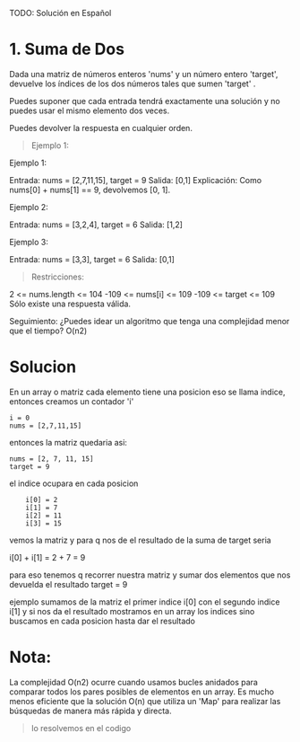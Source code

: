 TODO: Solución en Español

# 1. Suma de Dos

Dada una matriz de números enteros 'nums' y un número entero 'target', devuelve los índices de los dos números tales que sumen 'target' .

Puedes suponer que cada entrada tendrá exactamente una solución y no puedes usar el mismo elemento dos veces.

Puedes devolver la respuesta en cualquier orden.

> Ejemplo 1:

Ejemplo 1:

Entrada: nums = [2,7,11,15], target = 9
 Salida: [0,1]
 Explicación: Como nums[0] + nums[1] == 9, devolvemos [0, 1].

Ejemplo 2:

Entrada: nums = [3,2,4], target = 6
 Salida: [1,2]

Ejemplo 3:

Entrada: nums = [3,3], target = 6
 Salida: [0,1]

> Restricciones:

2 <= nums.length <= 104
-109 <= nums[i] <= 109
-109 <= target <= 109
Sólo existe una respuesta válida.
 

Seguimiento:  ¿Puedes idear un algoritmo que tenga una  complejidad menor que el tiempo? O(n2)

# Solucion

En un array o matriz cada elemento tiene una posicion eso se llama indice, entonces creamos un contador 'i' 

    i = 0   
    nums = [2,7,11,15] 
    
entonces la matriz quedaria asi:

    nums = [2, 7, 11, 15]
    target = 9

el indice ocupara en cada posicion

        i[0] = 2
        i[1] = 7
        i[2] = 11
        i[3] = 15

vemos la matriz y para q nos de el resultado de la suma de target seria

i[0] + i[1] = 2 + 7 = 9

para eso tenemos q recorrer nuestra matriz y sumar dos elementos que nos devuelda el resultado target = 9

ejemplo sumamos de la matriz el primer indice i[0] con el segundo indice i[1] y si nos da el resultado mostramos en un array los indices
sino buscamos en cada posicion hasta dar el resultado

# Nota: 
La complejidad O(n2) ocurre cuando usamos bucles anidados para comparar todos los pares posibles de elementos en un array. Es mucho menos eficiente que la solución O(n) que utiliza un 'Map' para realizar las búsquedas de manera más rápida y directa.

>lo resolvemos en el codigo